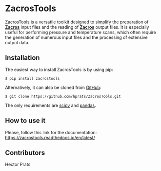 # ZacrosTools

ZacrosTools is a versatile toolkit designed to simplify the preparation of **[Zacros](https://zacros.org/)** input files
 and the reading of **[Zacros](https://zacros.org/)** output files. It is especially useful for performing pressure and 
temperature scans, which often require the generation of numerous input files and the processing of extensive output 
data.

## Installation

The easiest way to install ZacrosTools is by using pip:
```{code-block}
$ pip install zacrostools
```
Alternatively, it can also be cloned from [GitHub](https://github.com/hprats/ZacrosTools):
```{code-block}
$ git clone https://github.com/hprats/ZacrosTools.git
```
The only requirements are [scipy](https://scipy.org/) and [pandas](https://pandas.pydata.org/).

## How to use it

Please, follow this link for the documentation: https://zacrostools.readthedocs.io/en/latest/

## Contributors

Hector Prats